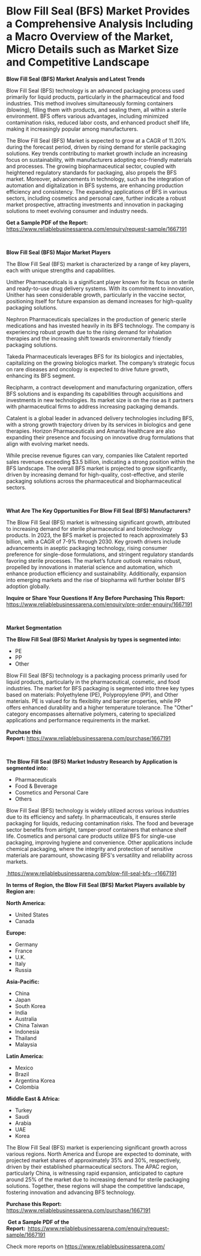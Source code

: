 <p><h1>Blow Fill Seal (BFS) Market Provides a Comprehensive Analysis Including a Macro Overview of the Market, Micro Details such as Market Size and Competitive Landscape</h1></p><p><strong>Blow Fill Seal (BFS) Market Analysis and Latest Trends</strong></p>
<p><p>Blow Fill Seal (BFS) technology is an advanced packaging process used primarily for liquid products, particularly in the pharmaceutical and food industries. This method involves simultaneously forming containers (blowing), filling them with products, and sealing them, all within a sterile environment. BFS offers various advantages, including minimized contamination risks, reduced labor costs, and enhanced product shelf life, making it increasingly popular among manufacturers.</p><p>The Blow Fill Seal (BFS) Market is expected to grow at a CAGR of 11.20% during the forecast period, driven by rising demand for sterile packaging solutions. Key trends contributing to market growth include an increasing focus on sustainability, with manufacturers adopting eco-friendly materials and processes. The growing biopharmaceutical sector, coupled with heightened regulatory standards for packaging, also propels the BFS market. Moreover, advancements in technology, such as the integration of automation and digitalization in BFS systems, are enhancing production efficiency and consistency. The expanding applications of BFS in various sectors, including cosmetics and personal care, further indicate a robust market prospective, attracting investments and innovation in packaging solutions to meet evolving consumer and industry needs.</p></p>
<p><strong>Get a Sample PDF of the Report:&nbsp;</strong> <a href="https://www.reliablebusinessarena.com/enquiry/request-sample/1667191?utm_campaign=3531&utm_medium=2&utm_source=Github&utm_content=ia&utm_term=23032025&utm_id=blow-fill-seal-bfs">https://www.reliablebusinessarena.com/enquiry/request-sample/1667191</a></p>
<p>&nbsp;</p>
<p><strong>Blow Fill Seal (BFS) Major Market Players</strong></p>
<p><p>The Blow Fill Seal (BFS) market is characterized by a range of key players, each with unique strengths and capabilities. </p><p>Unither Pharmaceuticals is a significant player known for its focus on sterile and ready-to-use drug delivery systems. With its commitment to innovation, Unither has seen considerable growth, particularly in the vaccine sector, positioning itself for future expansion as demand increases for high-quality packaging solutions.</p><p>Nephron Pharmaceuticals specializes in the production of generic sterile medications and has invested heavily in its BFS technology. The company is experiencing robust growth due to the rising demand for inhalation therapies and the increasing shift towards environmentally friendly packaging solutions.</p><p>Takeda Pharmaceuticals leverages BFS for its biologics and injectables, capitalizing on the growing biologics market. The company’s strategic focus on rare diseases and oncology is expected to drive future growth, enhancing its BFS segment.</p><p>Recipharm, a contract development and manufacturing organization, offers BFS solutions and is expanding its capabilities through acquisitions and investments in new technologies. Its market size is on the rise as it partners with pharmaceutical firms to address increasing packaging demands.</p><p>Catalent is a global leader in advanced delivery technologies including BFS, with a strong growth trajectory driven by its services in biologics and gene therapies. Horizon Pharmaceuticals and Amanta Healthcare are also expanding their presence and focusing on innovative drug formulations that align with evolving market needs.</p><p>While precise revenue figures can vary, companies like Catalent reported sales revenues exceeding $3.5 billion, indicating a strong position within the BFS landscape. The overall BFS market is projected to grow significantly, driven by increasing demand for high-quality, cost-effective, and sterile packaging solutions across the pharmaceutical and biopharmaceutical sectors.</p></p>
<p>&nbsp;</p>
<p><strong>What Are The Key Opportunities For Blow Fill Seal (BFS) Manufacturers?</strong></p>
<p><p>The Blow Fill Seal (BFS) market is witnessing significant growth, attributed to increasing demand for sterile pharmaceutical and biotechnology products. In 2023, the BFS market is projected to reach approximately $3 billion, with a CAGR of 7-9% through 2030. Key growth drivers include advancements in aseptic packaging technology, rising consumer preference for single-dose formulations, and stringent regulatory standards favoring sterile processes. The market’s future outlook remains robust, propelled by innovations in material science and automation, which enhance production efficiency and sustainability. Additionally, expansion into emerging markets and the rise of biopharma will further bolster BFS adoption globally.</p></p>
<p><strong>Inquire or Share Your Questions If Any Before Purchasing This Report:</strong> <a href="https://www.reliablebusinessarena.com/enquiry/pre-order-enquiry/1667191?utm_campaign=3531&utm_medium=2&utm_source=Github&utm_content=ia&utm_term=23032025&utm_id=blow-fill-seal-bfs">https://www.reliablebusinessarena.com/enquiry/pre-order-enquiry/1667191</a></p>
<p>&nbsp;</p>
<p><strong>Market Segmentation</strong></p>
<p><strong>The Blow Fill Seal (BFS) Market Analysis by types is segmented into:</strong></p>
<p><ul><li>PE</li><li>PP</li><li>Other</li></ul></p>
<p><p>Blow Fill Seal (BFS) technology is a packaging process primarily used for liquid products, particularly in the pharmaceutical, cosmetic, and food industries. The market for BFS packaging is segmented into three key types based on materials: Polyethylene (PE), Polypropylene (PP), and Other materials. PE is valued for its flexibility and barrier properties, while PP offers enhanced durability and a higher temperature tolerance. The "Other" category encompasses alternative polymers, catering to specialized applications and performance requirements in the market.</p></p>
<p><strong>Purchase this Report:&nbsp;</strong><a href="https://www.reliablebusinessarena.com/purchase/1667191?utm_campaign=3531&utm_medium=2&utm_source=Github&utm_content=ia&utm_term=23032025&utm_id=blow-fill-seal-bfs">https://www.reliablebusinessarena.com/purchase/1667191</a></p>
<p>&nbsp;</p>
<p><strong>The Blow Fill Seal (BFS) Market Industry Research by Application is segmented into:</strong></p>
<p><ul><li>Pharmaceuticals</li><li>Food & Beverage</li><li>Cosmetics and Personal Care</li><li>Others</li></ul></p>
<p><p>Blow Fill Seal (BFS) technology is widely utilized across various industries due to its efficiency and safety. In pharmaceuticals, it ensures sterile packaging for liquids, reducing contamination risks. The food and beverage sector benefits from airtight, tamper-proof containers that enhance shelf life. Cosmetics and personal care products utilize BFS for single-use packaging, improving hygiene and convenience. Other applications include chemical packaging, where the integrity and protection of sensitive materials are paramount, showcasing BFS's versatility and reliability across markets.</p></p>
<p><a href="https://www.reliablebusinessarena.com/blow-fill-seal-bfs--r1667191?utm_campaign=3531&utm_medium=2&utm_source=Github&utm_content=ia&utm_term=23032025&utm_id=blow-fill-seal-bfs">&nbsp;https://www.reliablebusinessarena.com/blow-fill-seal-bfs--r1667191</a></p>
<p><strong>In terms of Region, the Blow Fill Seal (BFS) Market Players available by Region are:</strong></p>
<p>
    <p> <strong> North America: </strong>
        <ul>
            <li>United States</li>
            <li>Canada</li>
        </ul>
        </p> 
    <p> <strong> Europe: </strong>
        <ul>
            <li>Germany</li>
            <li>France</li>
            <li>U.K.</li>
            <li>Italy</li>
            <li>Russia</li>
        </ul>
        </p> 
    <p> <strong> Asia-Pacific: </strong>
        <ul>
            <li>China</li>
            <li>Japan</li>
            <li>South Korea</li>
            <li>India</li>
            <li>Australia</li>
            <li>China Taiwan</li>
            <li>Indonesia</li>
            <li>Thailand</li>
            <li>Malaysia</li>
        </ul>
        </p> 
    <p> <strong> Latin America: </strong>
        <ul>
            <li>Mexico</li>
            <li>Brazil</li>
            <li>Argentina Korea</li>
            <li>Colombia</li>
        </ul>
        </p> 
    <p> <strong> Middle East & Africa: </strong>
        <ul>
            <li>Turkey</li>
            <li>Saudi</li>
            <li>Arabia</li>
            <li>UAE</li>
            <li>Korea</li>
        </ul>
    </p>
    </p>
<p><p>The Blow Fill Seal (BFS) market is experiencing significant growth across various regions. North America and Europe are expected to dominate, with projected market shares of approximately 35% and 30%, respectively, driven by their established pharmaceutical sectors. The APAC region, particularly China, is witnessing rapid expansion, anticipated to capture around 25% of the market due to increasing demand for sterile packaging solutions. Together, these regions will shape the competitive landscape, fostering innovation and advancing BFS technology.</p></p>
<p><strong>Purchase this Report: </strong><a href="https://www.reliablebusinessarena.com/purchase/1667191?utm_campaign=3531&utm_medium=2&utm_source=Github&utm_content=ia&utm_term=23032025&utm_id=blow-fill-seal-bfs">https://www.reliablebusinessarena.com/purchase/1667191</a></p>
<p>&nbsp;<strong>Get a Sample PDF of the Report:&nbsp;&nbsp;</strong><a href="https://www.reliablebusinessarena.com/enquiry/request-sample/1667191?utm_campaign=3531&utm_medium=2&utm_source=Github&utm_content=ia&utm_term=23032025&utm_id=blow-fill-seal-bfs">https://www.reliablebusinessarena.com/enquiry/request-sample/1667191</a></p>
<p><strong></strong></p>
<p>Check more reports on <a href="https://www.reliablebusinessarena.com/?utm_campaign=3531&utm_medium=2&utm_source=Github&utm_content=ia&utm_term=23032025&utm_id=blow-fill-seal-bfs">https://www.reliablebusinessarena.com/</a></p>